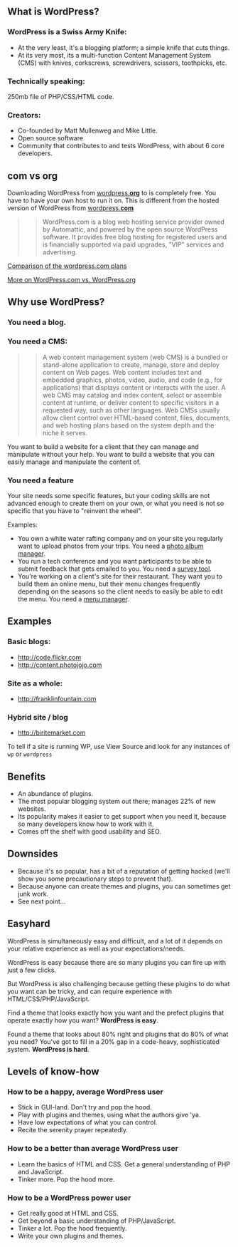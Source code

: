 ## What is WordPress?

### WordPress is a Swiss Army Knife:

* At the very least, it's a blogging platform; a simple knife that cuts things. 
* At its very most, its a multi-function Content Management System (CMS) with knives, corkscrews, screwdrivers, scissors, toothpicks, etc.

### Technically speaking:
250mb file of PHP/CSS/HTML code.

### Creators:
* Co-founded by Matt Mullenweg and Mike Little.
* Open source software
* Community that contributes to and tests WordPress, with about 6 core developers.





## com vs org

Downloading WordPress from [wordpress.**org**](http://wordpress.org) to is completely free.
You have to have your own host to run it on.
This is different from the hosted version of WordPress from [wordpress.**com**](http://wordpress.com)

>> WordPress.com is a blog web hosting service provider owned by Automattic, and powered by the open source WordPress software. It provides free blog hosting for registered users and is financially supported via paid upgrades, "VIP" services and advertising.

[Comparison of the wordpress.com plans](http://store.wordpress.com/bundles/)

[More on WordPress.com vs. WordPress.org](http://en.support.wordpress.com/com-vs-org/)




## Why use WordPress?

### You need a blog.

### You need a CMS:

>> A web content management system (web CMS) is a bundled or stand-alone application to create, manage, store and deploy content on Web pages. Web content includes text and embedded graphics, photos, video, audio, and code (e.g., for applications) that displays content or interacts with the user. A web CMS may catalog and index content, select or assemble content at runtime, or deliver content to specific visitors in a requested way, such as other languages. Web CMSs usually allow client control over HTML-based content, files, documents, and web hosting plans based on the system depth and the niche it serves.

You want to build a website for a client that they can manage and manipulate without your help.
You want to build a website that you can easily manage and manipulate the content of.

### You need a feature
Your site needs some specific features, but your coding skills are not advanced enough to create them on your own, or what you need is not so specific that you have to "reinvent the wheel".

Examples:

* You own a white water rafting company and on your site you regularly want to upload photos from your trips. You need a [photo album manager](http://wordpress.org/plugins/easy-photo-album/screenshots/).
* You run a tech conference and you want participants to be able to submit feedback that gets emailed to you. You need a [survey tool](http://wordpress.org/plugins/wordpress-simple-survey/screenshots/).
* You're working on a client's site for their restaurant. They want you to build them an online menu, but their menu changes frequently depending on the seasons so the client needs to easily be able to edit the menu. You need a [menu manager](http://wordpress.org/plugins/easy-restaurant-menu-manager/screenshots/).



## Examples

### Basic blogs: 
* <http://code.flickr.com>
* <http://content.photojojo.com>

### Site as a whole:
* <http://franklinfountain.com>

### Hybrid site / blog
* <http://biritemarket.com>

To tell if a site is running WP, use View Source and look for any instances of `wp` or `wordpress`


## Benefits
* An abundance of plugins.
* The most popular blogging system out there; manages 22% of new websites.
* Its popularity makes it easier to get support when you need it, because so many developers know how to work with it. 
* Comes off the shelf with good usability and SEO.




## Downsides
* Because it's so popular, has a bit of a reputation of getting hacked (we'll show you some precautionary steps to prevent that).
* Because anyone can create themes and plugins, you can sometimes get junk work.
* See next point...




## Easyhard
WordPress is simultaneously easy and difficult, and a lot of it depends on your relative experience as well as your expectations/needs.

WordPress is easy because there are so many plugins you can fire up with just a few clicks.

But WordPress is also challenging because getting these plugins to do what you want can be tricky, and can require experience with HTML/CSS/PHP/JavaScript.

Find a theme that looks exactly how you want and the prefect plugins that operate exactly how you want? **WordPress is easy**.

Found a theme that looks about 80% right and plugins that do 80% of what you need? You've got to fill in a 20% gap in a code-heavy, sophisticated system. **WordPress is hard**.





## Levels of know-how

### How to be a happy, average WordPress user
* Stick in GUI-land. Don't try and pop the hood.
* Play with plugins and themes, using what the authors give 'ya.
* Have low expectations of what you can control. 
* Recite the serenity prayer repeatedly.

### How to be a better than average WordPress user
* Learn the basics of HTML and CSS. Get a general understanding of PHP and JavaScript.
* Tinker more. Pop the hood more.

### How to be a WordPress power user
* Get really good at HTML and CSS. 
* Get beyond a basic understanding of PHP/JavaScript.
* Tinker a lot. Pop the hood frequently.
* Write your own plugins and themes.


